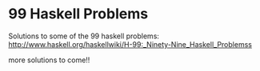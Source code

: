 99 Haskell Problems
=======

Solutions to some of the 99 haskell problems:
http://www.haskell.org/haskellwiki/H-99:_Ninety-Nine_Haskell_Problemss


more solutions to come!!
